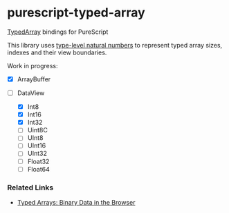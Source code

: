 # purescript-typed-array

[TypedArray](http://www.ecma-international.org/ecma-262/6.0/#sec-typedarray-objects) bindings for PureScript

This library uses [type-level natural numbers](https://pursuit.purescript.org/packages/purescript-typelevel/3.0.0/docs/Data.Typelevel.Num) to represent typed array sizes, indexes and their view boundaries.

Work in progress:

- [x] ArrayBuffer
- [ ] DataView

  - [x] Int8
  - [x] Int16
  - [x] Int32
  - [ ] Uint8C
  - [ ] UInt8
  - [ ] UInt16
  - [ ] UInt32
  - [ ] Float32
  - [ ] Float64

### Related Links

* [Typed Arrays: Binary Data in the Browser](https://www.html5rocks.com/en/tutorials/webgl/typed_arrays/)
